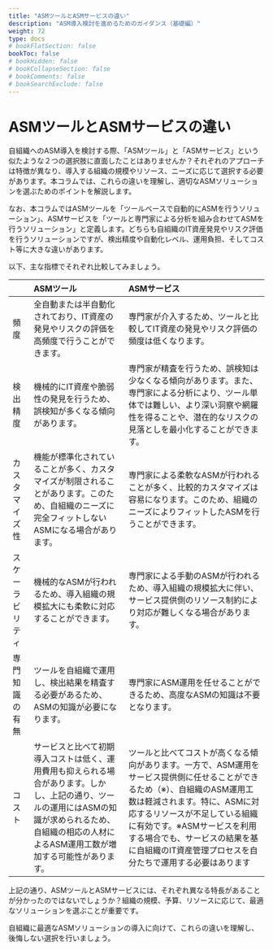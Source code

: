 ```yaml
---
title: "ASMツールとASMサービスの違い"
description: "ASM導入検討を進めるためのガイダンス（基礎編）"
weight: 72
type: docs
# bookFlatSection: false
bookToc: false
# bookHidden: false
# bookCollapseSection: false
# bookComments: false
# bookSearchExclude: false
---
```

# ASMツールとASMサービスの違い
自組織へのASM導入を検討する際、「ASMツール」と「ASMサービス」という似たような２つの選択肢に直面したことはありませんか？それぞれのアプローチは特徴が異なり、導入する組織の規模やリソース、ニーズに応じて選択する必要があります。本コラムでは、これらの違いを理解し、適切なASMソリューションを選ぶためのポイントを解説します。  

なお、本コラムではASMツールを「ツールベースで自動的にASMを行うソリューション」、ASMサービスを「ツールと専門家による分析を組み合わせてASMを行うソリューション」と定義します。どちらも自組織のIT資産発見やリスク評価を行うソリューションですが、検出精度や自動化レベル、運用負担、そしてコスト等に大きな違いがあります。  

以下、主な指標でそれぞれ比較してみましょう。  

||ASMツール|ASMサービス|
|:---|:---|:---|
|頻度|全自動または半自動化されており、IT資産の発見やリスクの評価を高頻度で行うことができます。|専門家が介入するため、ツールと比較してIT資産の発見やリスク評価の頻度は低くなります。|
|検出精度|機械的にIT資産や脆弱性の発見を行うため、誤検知が多くなる傾向があります。|専門家が精査を行うため、誤検知は少なくなる傾向があります。また、専門家による分析により、ツール単体では難しい、より深い洞察や網羅性を得ることや、潜在的なリスクの見落としを最小化することができます。|
|カスタマイズ性|機能が標準化されていることが多く、カスタマイズが制限されることがあります。このため、自組織のニーズに完全フィットしないASMになる場合があります。|専門家による柔軟なASMが行われることが多く、比較的カスタマイズは容易になります。このため、組織のニーズによりフィットしたASMを行うことができます。|
|スケーラビリティ|機械的なASMが行われるため、導入組織の規模拡大にも柔軟に対応することができます。|専門家による手動のASMが行われるため、導入組織の規模拡大に伴い、サービス提供側のリソース制約により対応が難しくなる場合があります。|
|専門知識の有無|ツールを自組織で運用し、検出結果を精査する必要があるため、ASMの知識が必要になります。|専門家にASM運用を任せることができるため、高度なASMの知識は不要となります。|
|コスト|サービスと比べて初期導入コストは低く、運用費用も抑えられる場合があります。しかし、上記の通り、ツールの運用にはASMの知識が求められるため、自組織の相応の人材によるASM運用工数が増加する可能性があります。|ツールと比べてコストが高くなる傾向があります。一方で、ASM運用をサービス提供側に任せることができるため（※）、自組織のASM運用工数は軽減されます。特に、ASMに対応するリソースが不足している組織に有効です。※ASMサービスを利用する場合でも、サービスの結果を基に自組織のIT資産管理プロセスを自分たちで運用する必要はあります|

上記の通り、ASMツールとASMサービスには、それぞれ異なる特長があることが分かったのではないでしょうか？組織の規模、予算、リソースに応じて、最適なソリューションを選ぶことが重要です。  

自組織に最適なASMソリューションの導入に向けて、これらの違いを理解し、後悔しない選択を行いましょう。  
